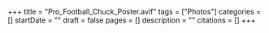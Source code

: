 +++
title = "Pro_Football_Chuck_Poster.avif"
tags = ["Photos"]
categories = []
startDate = ""
draft = false
pages = []
description = ""
citations = []
+++
